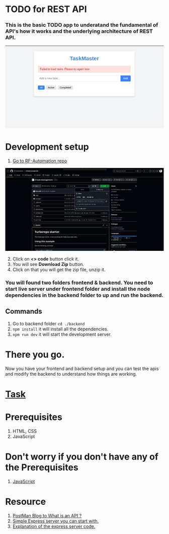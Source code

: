 # **TODO** for REST API


### This is the basic TODO app to underatand the fundamental of API's how it works and the underlying architecture of REST API.


![Screen Shot of todo application](image.png)


# Development setup
1. [Go to RF-Automation repo](https://github.com/rf-Automations/cf-task-management/)

![RF-Automation github repo](image-1.png)

2. Click on **<> code** button click it.
3. You will see **Download Zip** button.
4. Click on that you will get the zip file, unzip it.

### You will found two folders frontend & backend. You need to start live server under frontend folder and install the node dependencies in the backend folder to up and run the backend.

## Commands
1. Go to backend folder ```cd ./backend```
2. ```npm install``` it will install all the dependencies.
3. ```npm run dev``` it will start the development server.

# There you go.

Now you have your frontend and backend setup and you can test the apis and modify the backend to understand how things are working.

# [Task](./task.md)

# Prerequisites
1. HTML, CSS
2. JavaScript

# Don't worry if you don't have any of the Prerequisites
1. [JavaScript](https://www.youtube.com/playlist?list=PLu71SKxNbfoBuX3f4EOACle2y-tRC5Q37)

# Resource

1. [PostMan Blog to What is an API ?](http://postman.com/what-is-an-api)
2. [Simple Express server you can start with.](./express-server.md)
3. [Explanation of the express server code.](./explain-server.md)